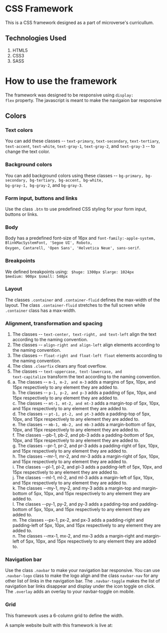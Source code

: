 # CSS Framework

This is a CSS framework designed as a part of microverse's curricullum.

## Technologies Used
1. HTML5
2. CSS3
3. SASS

# How to use the framework
The framework was designed to be responsive using <code>display: flex</code> property. The javascript is meant to make the navigaion bar responsive

## Colors

### Text colors
You can add these classes -- <code>text-primary</code>, <code>text-secondary</code>, <code>text-tertiary</code>, <code>text-accent</code>, <code>text-white</code>, <code>text-gray-1</code>, <code>text-gray-2</code>, and <code>text-gray-3</code> --  to change the text color.

### Background colors
You can add background colors using these classes -- <code>bg-primary, bg-secondary, bg-tertiary, bg-accent, bg-white, bg-gray-1, bg-gray-2</code>, and <code>bg-gray-3</code>.

### Form input, buttons and links
Use the class <code>.btn</code> to use predefined CSS styling for your form input, buttons or links.

### Body
Body has a predefined font-size of 16px and <code>font-family:-apple-system, BlinkMacSystemFont, 'Segoe UI', Roboto, Oxygen, Cantarell, 'Open Sans', 'Helvetica Neue', sans-serif</code>.

### Breakpoints
We defined breakpoints using: 
<code>
$huge: 1300px
$large: 1024px
$medium: 900px
$small: 540px
</code>

### Layout
The classes <code>.container</code> and <code>.container-fluid</code> defines the max-width of the layout. The class <code>.container-fluid</code> stretches to the full screen while <code>.container</code> class has a max-width.

### Alignment, transformation and spacing
1. The classes -- <code>text-center, text-right, and text-left</code> align the text according to the naming convention.
2. The classes -- <code>align-right and align-left</code> align elements according to the naming convention.
3. The classes -- <code>float-right and float-left float</code> elements according to the naming convention.
4. The class <code>.clearfix</code> clears any float overflow.
5. The classes -- <code>text-uppercase, text-lowercase, and text-capitalize</code> transform the text according to the naming convention.
6. a. The classes -- <code>m-1, m-2, and m-3</code> adds a margins of 5px, 10px, and 15px respectively to any element they are added to.<br>
   b. The classes -- <code>p-1, p-2, and p-3</code> adds a padding of 5px, 10px, and 15px respectively to any element they are added to.<br>
   c. The classes -- <code>mt-1, mt-2, and mt-3</code> adds a margin-top of 5px, 10px, and 15px respectively to any element they are added to.<br>
   d. The classes -- <code>pt-1, pt-2, and pt-3</code> adds a padding-top of 5px, 10px, and 15px respectively to any element they are added to.<br>
   e. The classes -- <code>mb-1, mb-2, and mb-3</code> adds a margin-bottom of 5px, 10px, and 15px respectively to any element they are added to.<br>
   f. The classes --pb-1, pb-2, and pb-3 adds a padding-bottom of 5px, 10px, and 15px respectively to any element they are added to.<br>
   g. The classes --pr-1, pr-2, and pr-3 adds a padding-right of 5px, 10px, and 15px respectively to any element they are added to.<br>
   h. The classes --mr-1, mr-2, and mr-3 adds a margin-right of 5px, 10px, and 15px respectively to any element they are added to.<br>
   i. The classes --pl-1, pl-2, and pl-3 adds a padding-left of 5px, 10px, and 15px respectively to any element they are added to.<br>
   j. The classes --ml-1, ml-2, and ml-3 adds a margin-left of 5px, 10px, and 15px respectively to any element they are added to.<br>
   k. The classes --my-1, my-2, and my-3 adds a margin-top and margin-bottom of 5px, 10px, and 15px respectively to any element they are added to.<br>
   l. The classes --py-1, py-2, and py-3 adds a padding-top and padding-bottom of 5px, 10px, and 15px respectively to any element they are added to.<br>
   m. The classes --px-1, px-2, and px-3 adds a padding-right and padding-left of 5px, 10px, and 15px respectively to any element they are added to.<br>
   n. The classes --mx-1, mx-2, and mx-3 adds a margin-right and margin-left of 5px, 10px, and 15px respectively to any element they are added to.<br>


### Navigation bar
Use the class <code>.navbar</code> to make your navigation bar responsive. You can use <code>.navbar-logo</code> class to make the logo align and the class <code>navbar-nav</code> for any other list of links in the navigation bar. The <code>.navbar-toggle</code> makes the list of navigation bar links disappear and display under the icon toggle on click. The <code>.overlay</code> adds an overlay to your navbar-toggle on mobile.

### Grid
This framework uses a 6-column grid to define the width. 


    



A sample website built with this framework is live at: 